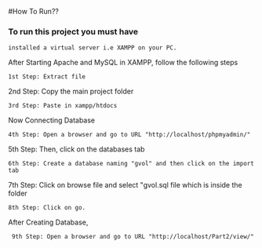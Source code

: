 #How To Run??
### To run this project you must have
```
installed a virtual server i.e XAMPP on your PC.
 ```
After Starting Apache and MySQL in XAMPP, follow the following steps
```
1st Step: Extract file
```
2nd Step: Copy the main project folder
```
3rd Step: Paste in xampp/htdocs
```
Now Connecting Database
```
4th Step: Open a browser and go to URL "http://localhost/phpmyadmin/"
 ```
 5th Step: Then, click on the databases tab
 ```
 6th Step: Create a database naming "gvol" and then click on the import tab
 ```
 7th Step: Click on browse file and select "gvol.sql file which is inside the folder
 ```
 8th Step: Click on go.
 ```
After Creating Database,
```
 9th Step: Open a browser and go to URL "http://localhost/Part2/view/"
